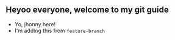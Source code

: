 ## Heyoo everyone, welcome to my git guide

- Yo, jhonny here!
- I'm adding this from `feature-branch`